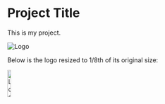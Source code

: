 # Project Title

This is my project.

![Logo](https://raw.githubusercontent.com/your-username/your-repo/main/images/logo.png)

Below is the logo resized to 1/8th of its original size:

<img src="https://raw.githubusercontent.com/your-username/your-repo/main/images/logo.png" alt="Logo" width="12.5%" height="12.5%">
